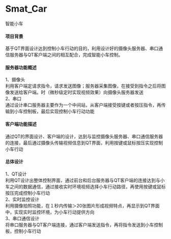 # Smat_Car
智能小车
#### 项目背景
基于QT界面设计达到控制小车行动的目的，利用设计好的摄像头服务器、串口通信服务器与QT客户端之间的相互配合，完成智能小车控制。
#### 服务器功能概述
1、摄像头  
利用客户端定请求指令，请求发送图像；服务器采集图像，在接受到指令之后将图像发送给客户端。时（微秒级定时实现视频效果）向摄像头服务器发送  
2、串口  
通过设计串口服务器主要作为一个中间站，从客户端接受按键或者按压指令，再传输到小车控制板，最后实现控制小车行动功能
#### 客户端功能描述
通过QT的界面设计、客户端的设计，达到与监控摄像头服务器、串口通信服务器的连接，最后通过摄像头传输视频信息到QT界面，利用按键或鼠标按压实现控制小车行动
#### 总体设计
1、QT设计  
利用QT设计出整体控制界面，通过前台和后台服务器与QT客户端的连接达到与小车之间的数据通信，通过接收实时环境视频选择小车行动路径，再使用按键或鼠标按压完成控制小车行动  
2、实时监控设计  
利用摄像拍照功能，在１秒内传输＞20张图片形成视频特点，再显示到QT界面中，实现实时监控环境，为小车行动提供方向  
3、串口通信设计  
将串口服务器与QT客户端连接，通过客户端发送指令，再将指令发送到小车控制板，控制小车行动  








